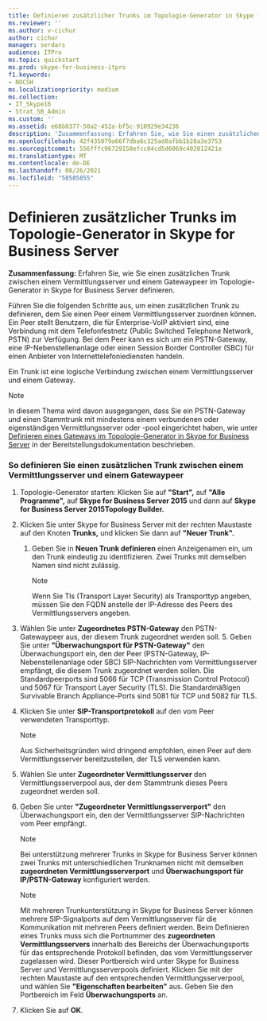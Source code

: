 ```yaml
---
title: Definieren zusätzlicher Trunks im Topologie-Generator in Skype for Business Server
ms.reviewer: ''
ms.author: v-cichur
author: cichur
manager: serdars
audience: ITPro
ms.topic: quickstart
ms.prod: skype-for-business-itpro
f1.keywords:
- NOCSH
ms.localizationpriority: medium
ms.collection:
- IT_Skype16
- Strat_SB_Admin
ms.custom: ''
ms.assetid: e68b8377-50a2-452a-bf5c-910929e34236
description: 'Zusammenfassung: Erfahren Sie, wie Sie einen zusätzlichen Trunk zwischen einem Vermittlungsserver und einem Gatewaypeer im Topologie-Generator in Skype for Business Server definieren.'
ms.openlocfilehash: 42f435079a66f7dba6c325ad8afbb1b28a3e3753
ms.sourcegitcommit: 556fffc96729150efcc04cd5d6069c402012421e
ms.translationtype: MT
ms.contentlocale: de-DE
ms.lasthandoff: 08/26/2021
ms.locfileid: "58585855"
---
```

# <a name="define-additional-trunks-in-topology-builder-in-skype-for-business-server"></a>Definieren zusätzlicher Trunks im Topologie-Generator in Skype for Business Server
 
**Zusammenfassung:** Erfahren Sie, wie Sie einen zusätzlichen Trunk zwischen einem Vermittlungsserver und einem Gatewaypeer im Topologie-Generator in Skype for Business Server definieren.
  
Führen Sie die folgenden Schritte aus, um einen zusätzlichen Trunk zu definieren, dem Sie einen Peer einem Vermittlungsserver zuordnen können. Ein Peer stellt Benutzern, die für Enterprise-VoIP aktiviert sind, eine Verbindung mit dem Telefonfestnetz (Public Switched Telephone Network, PSTN) zur Verfügung. Bei dem Peer kann es sich um ein PSTN-Gateway, eine IP-Nebenstellenanlage oder einen Session Border Controller (SBC) für einen Anbieter von Internettelefoniediensten handeln.
  
Ein Trunk ist eine logische Verbindung zwischen einem Vermittlungsserver und einem Gateway.
  
> [!NOTE]
> In diesem Thema wird davon ausgegangen, dass Sie ein PSTN-Gateway und einen Stammtrunk mit mindestens einem verbundenen oder eigenständigen Vermittlungsserver oder -pool eingerichtet haben, wie unter [Definieren eines Gateways im Topologie-Generator in Skype for Business Server](define-a-gateway.md) in der Bereitstellungsdokumentation beschrieben.
  
### <a name="to-define-an-additional-trunk-between-a-mediation-server-and-a-gateway-peer"></a>So definieren Sie einen zusätzlichen Trunk zwischen einem Vermittlungsserver und einem Gatewaypeer

1. Topologie-Generator starten: Klicken Sie auf **"Start",** auf **"Alle Programme",** auf **Skype for Business Server 2015** und dann auf **Skype for Business Server 2015Topology Builder.**
    
2. Klicken Sie unter Skype for Business Server mit der rechten Maustaste auf den Knoten **Trunks,** und klicken Sie dann auf **"Neuer Trunk".**
   1. Geben Sie in **Neuen Trunk definieren** einen Anzeigenamen ein, um den Trunk eindeutig zu identifizieren. Zwei Trunks mit demselben Namen sind nicht zulässig.
    
      > [!NOTE]
      > Wenn Sie Tls (Transport Layer Security) als Transporttyp angeben, müssen Sie den FQDN anstelle der IP-Adresse des Peers des Vermittlungsservers angeben. 
  
3. Wählen Sie unter **Zugeordnetes PSTN-Gateway** den PSTN-Gatewaypeer aus, der diesem Trunk zugeordnet werden soll.
    5. Geben Sie unter **"Überwachungsport für PSTN-Gateway"** den Überwachungsport ein, den der Peer (PSTN-Gateway, IP-Nebenstellenanlage oder SBC) SIP-Nachrichten vom Vermittlungsserver empfängt, die diesem Trunk zugeordnet werden sollen. Die Standardpeerports sind 5066 für TCP (Transmission Control Protocol) und 5067 für Transport Layer Security (TLS). Die Standardmäßigen Survivable Branch Appliance-Ports sind 5081 für TCP und 5082 für TLS.
    
4. Klicken Sie unter **SIP-Transportprotokoll** auf den vom Peer verwendeten Transporttyp.
    
    > [!NOTE]
    > Aus Sicherheitsgründen wird dringend empfohlen, einen Peer auf dem Vermittlungsserver bereitzustellen, der TLS verwenden kann. 
  
5. Wählen Sie unter **Zugeordneter Vermittlungsserver** den Vermittlungsserverpool aus, der dem Stammtrunk dieses Peers zugeordnet werden soll.
    
6. Geben Sie unter **"Zugeordneter Vermittlungsserverport"** den Überwachungsport ein, den der Vermittlungsserver SIP-Nachrichten vom Peer empfängt.
    
    > [!NOTE]
    > Bei unterstützung mehrerer Trunks in Skype for Business Server können zwei Trunks mit unterschiedlichen Trunknamen nicht mit demselben **zugeordneten Vermittlungsserverport** und **Überwachungsport für IP/PSTN-Gateway** konfiguriert werden.
  
    > [!NOTE]
    > Mit mehreren Trunkunterstützung in Skype for Business Server können mehrere SIP-Signalports auf dem Vermittlungsserver für die Kommunikation mit mehreren Peers definiert werden. Beim Definieren eines Trunks muss sich die Portnummer des **zugeordneten Vermittlungsservers** innerhalb des Bereichs der Überwachungsports für das entsprechende Protokoll befinden, das vom Vermittlungsserver zugelassen wird. Dieser Portbereich wird unter Skype for Business Server und Vermittlungsserverpools definiert. Klicken Sie mit der rechten Maustaste auf den entsprechenden Vermittlungsserverpool, und wählen Sie **"Eigenschaften bearbeiten"** aus. Geben Sie den Portbereich im Feld **Überwachungsports** an.
  
7. Klicken Sie auf **OK**. 
    

